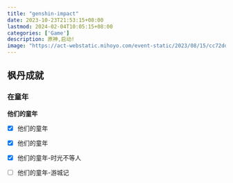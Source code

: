 ```yaml
---
title: "genshin-impact"
date: 2023-10-23T21:53:15+08:00
lastmod: 2024-02-04T10:05:15+08:00
categories: ['Game']
description: 原神,启动!
image: "https://act-webstatic.mihoyo.com/event-static/2023/08/15/cc72ddf351003a4a9b618e5f4697dad0_2771553456903788244.jpg"
---
```


## 枫丹成就

### 在童年

**他们的童年**

- [x] 他们的童年
- [x] 他们的童年
- [x] 他们的童年-时光不等人
- [ ] 他们的童年-游城记

